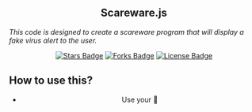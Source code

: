 <h2 align="center">Scareware.js</h2>

<i> This code is designed to create a scareware program that will display a fake virus alert to the user. </i>

<p align="center"><a href="https://github.com/Sasser1337/Scareware/stargazers"><img src="https://img.shields.io/github/stars/Sasser1337/Scareware" alt="Stars Badge"/></a> <a align="center">
<a href="https://github.com/Sasser1337/awesome-github-profile-readme/network/members"><img src="https://img.shields.io/github/forks/Sasser1337/Scareware" alt="Forks Badge"/></a> <a align="center">
<a href="https://github.com/Sasser1337/Scareware/blob/master/LICENSE"><img src="https://img.shields.io/github/license/Sasser1337/Scareware?color=2b9348" alt="License Badge"/></a> <a align="center">

<h2> How to use this? </h2>

- Use your :brain:
